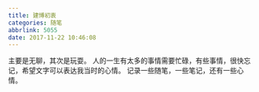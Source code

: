 ```yaml
---
title: 建博初衷
categories: 随笔
abbrlink: 5055
date: 2017-11-22 10:46:08
---
```

主要是无聊，其次是玩耍。
人的一生有太多的事情需要忙碌，有些事情，很快忘记，希望文字可以表达我当时的心情。
记录一些随笔，一些笔记，还有一些心情。
